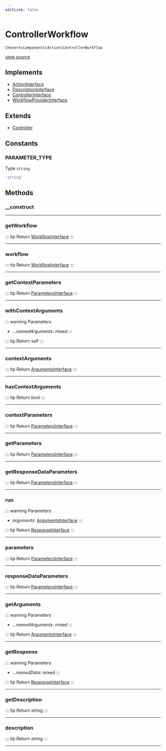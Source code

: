 ```yaml
---
editLink: false
---
```


# ControllerWorkflow

`Chevere\Components\Action\ControllerWorkflow`

[view source](https://github.com/chevere/chevere/blob/main/src/Chevere/Components/Action/ControllerWorkflow.php)

## Implements

- [ActionInterface](../../Interfaces/Action/ActionInterface.md)
- [DescriptionInterface](../../Interfaces/Common/DescriptionInterface.md)
- [ControllerInterface](../../Interfaces/Action/ControllerInterface.md)
- [WorkflowProviderInterface](../../Interfaces/Workflow/WorkflowProviderInterface.md)

## Extends

- [Controller](./Controller.md)

## Constants

### PARAMETER_TYPE

Type `string`

```php
'string'
```

## Methods

### __construct

---

### getWorkflow

::: tip Return
[WorkflowInterface](../../Interfaces/Workflow/WorkflowInterface.md)
:::

---

### workflow

::: tip Return
[WorkflowInterface](../../Interfaces/Workflow/WorkflowInterface.md)
:::

---

### getContextParameters

::: tip Return
[ParametersInterface](../../Interfaces/Parameter/ParametersInterface.md)
:::

---

### withContextArguments

::: warning Parameters
- *...namedArguments*: mixed
:::

::: tip Return
self
:::

---

### contextArguments

::: tip Return
[ArgumentsInterface](../../Interfaces/Parameter/ArgumentsInterface.md)
:::

---

### hasContextArguments

::: tip Return
bool
:::

---

### contextParameters

::: tip Return
[ParametersInterface](../../Interfaces/Parameter/ParametersInterface.md)
:::

---

### getParameters

::: tip Return
[ParametersInterface](../../Interfaces/Parameter/ParametersInterface.md)
:::

---

### getResponseDataParameters

::: tip Return
[ParametersInterface](../../Interfaces/Parameter/ParametersInterface.md)
:::

---

### run

::: warning Parameters
- *arguments*: [ArgumentsInterface](../../Interfaces/Parameter/ArgumentsInterface.md)
:::

::: tip Return
[ResponseInterface](../../Interfaces/Response/ResponseInterface.md)
:::

---

### parameters

::: tip Return
[ParametersInterface](../../Interfaces/Parameter/ParametersInterface.md)
:::

---

### responseDataParameters

::: tip Return
[ParametersInterface](../../Interfaces/Parameter/ParametersInterface.md)
:::

---

### getArguments

::: warning Parameters
- *...namedArguments*: mixed
:::

::: tip Return
[ArgumentsInterface](../../Interfaces/Parameter/ArgumentsInterface.md)
:::

---

### getResponse

::: warning Parameters
- *...namedData*: mixed
:::

::: tip Return
[ResponseInterface](../../Interfaces/Response/ResponseInterface.md)
:::

---

### getDescription

::: tip Return
string
:::

---

### description

::: tip Return
string
:::

---
